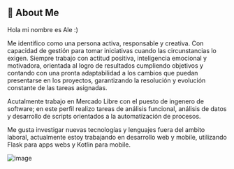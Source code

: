 ## 🚀 About Me
Hola mi nombre es Ale :)  

Me identifico como una persona activa, responsable y creativa. Con capacidad de gestión para tomar iniciativas cuando las circunstancias lo exigen. Siempre trabajo con actitud positiva, inteligencia emocional y motivadora, orientada al logro de resultados cumpliendo objetivos y contando con una pronta adaptabilidad a los cambios que puedan presentarse en los  proyectos, garantizando la resolución y evolución constante de las tareas asignadas. 

Acutalmente trabajo en Mercado Libre con el puesto de ingenero de software; en este perfil realizo tareas de análisis funcional, análisis de datos y desarrollo de scripts orientados a la automatización de procesos.

Me gusta investigar nuevas tecnologías y lenguajes fuera del ambito laboral, actualmente estoy trabajando en desarrollo web y mobile, utilizando Flask para apps webs y Kotlin para mobile.

![image](https://user-images.githubusercontent.com/112590585/188031721-bd4bb685-6d02-4b6e-8af3-ec3051e58153.png)<!---
ale-silva-gentile/ale-silva-gentile is a ✨ special ✨ repository because its `README.md` (this file) appears on your GitHub profile.
You can click the Preview link to take a look at your changes.
--->
